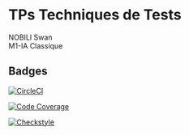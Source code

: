 # TPs Techniques de Tests

NOBILI Swan
<br>
M1-IA Classique
<br>


## Badges
[![CircleCI](https://dl.circleci.com/status-badge/img/gh/SwanNOBILI/ceri-m1-techniques-de-test/tree/master.svg?style=svg)](https://dl.circleci.com/status-badge/redirect/gh/SwanNOBILI/ceri-m1-techniques-de-test/tree/master)
<br>

[![Code Coverage](https://codecov.io/gh/SwanNOBILI/ceri-m1-techniques-de-test/graph/badge.svg?token=FOVENGLT7U)](https://codecov.io/gh/SwanNOBILI/ceri-m1-techniques-de-test)
<br>

[![Checkstyle](https://img.shields.io/badge/Checkstyle-passing-brightgreen)](https://swannobili.github.io/ceri-m1-techniques-de-test/checkstyle)
